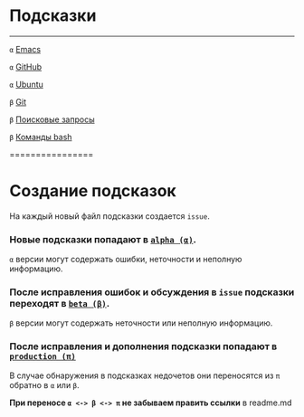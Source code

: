# Подсказки 
----------------

  `α` [Emacs](alpha/Emacs.md)
	
  `α` [GitHub](alpha/GitHub.md)
	
  `α` [Ubuntu](alpha/Ubuntu.md)

  `β` [Git](beta/Git.Hub.md)
	
  `β` [Поисковые запросы](beta/Query-language.md)
	
  `β` [Команды bash](beta/bash:commands.md)

================

# Создание подсказок

На каждый новый файл подсказки создается `issue`.

### Новые подсказки попадают в [`alpha (α)`](alpha). 
 
 `α` версии могут содержать ошибки, неточности и неполную информацию.

### После исправления ошибок и обсуждения в `issue` подсказки переходят в [`beta (β)`](beta). 

 `β` версии могут содержать неточности или неполную информацию.
 
### После исправления и дополнения подсказки попадают в [`production (π)`](.)

В случае обнаружения в подсказках недочетов они переносятся из `π` обратно в `α` или `β`.

**При переносе `α <-> β <-> π` не забываем править ссылки** в readme.md
